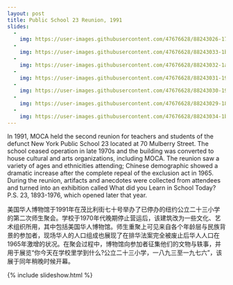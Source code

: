 ```yaml
---
layout: post
title: Public School 23 Reunion, 1991
slides:
  -
    img: https://user-images.githubusercontent.com/47676628/88243026-17b53d80-cc5d-11ea-8cc7-19bd9e8682b5.jpg
  -
    img: https://user-images.githubusercontent.com/47676628/88243033-1b48c480-cc5d-11ea-97a1-ea8da060cdc6.jpg
  -
    img: https://user-images.githubusercontent.com/47676628/88243032-1a179780-cc5d-11ea-9706-33eb537102ae.jpg
  -
    img: https://user-images.githubusercontent.com/47676628/88243031-197f0100-cc5d-11ea-9e07-a540ec114503.jpg
  -
    img: https://user-images.githubusercontent.com/47676628/88243030-197f0100-cc5d-11ea-8c9a-022e14b3182a.jpg
  -
    img: https://user-images.githubusercontent.com/47676628/88243029-18e66a80-cc5d-11ea-9040-4564531d2dc7.jpg
  -
    img: https://user-images.githubusercontent.com/47676628/88243034-1b48c480-cc5d-11ea-9864-e6f6d04f9507.jpg
---
```


In 1991, MOCA held the second reunion for teachers and students of the defunct New York Public School 23 located at 70 Mulberry Street.  The school ceased operation in late 1970s and the building was converted to house cultural and arts organizations, including MOCA.  The reunion saw a variety of ages and ethnicities attending; Chinese demographic showed a dramatic increase after the complete repeal of the exclusion act in 1965.  During the reunion, artifacts and anecdotes were collected from attendees and turned into an exhibition called What did you Learn in School Today? P.S. 23, 1893-1976, which opened later that year.  

美国华人博物馆于1991年在茂比利街七十号举办了已停办的纽约公立二十三小学的第二次师生聚会。学校于1970年代晚期停止营运后，该建筑改为一些文化、艺术组织所用，其中包括美国华人博物馆。师生重聚上可见来自各个年龄层与民族背景的参加者，现场华人的人口组成也展现了在排华法案完全被废止后华人人口在1965年激增的状况。在聚会过程中，博物馆向参加者征集他们的文物与轶事，并用于展览“你今天在学校里学到什么?公立二十三小学，一八九三至一九七六”，该展于同年稍晚时候开幕。

{% include slideshow.html %}


